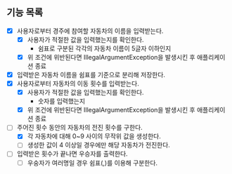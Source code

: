 ## 기능 목록
- [x] 사용자로부터 경주에 참여할 자동차의 이름을 입력받는다.
  - [x] 사용자가 적절한 값을 입력했는지를 확인한다.
    - 쉼표로 구분된 각각의 자동차 이름이 5글자 이하인지
  - [x] 위 조건에 위반된다면 IllegalArgumentException을 발생시킨 후 애플리케이션 종료
- [x] 입력받은 자동차 이름을 쉼표를 기준으로 분리해 저장한다.
- [x] 사용자로부터 자동차의 이동 횟수를 입력받는다.
   - [x] 사용자가 적절한 값을 입력했는지를 확인한다.
       - 숫자를 입력했는지
  - [x] 위 조건에 위반된다면 IllegalArgumentException을 발생시킨 후 애플리케이션 종료
- [ ] 주어진 횟수 동안의 자동차의 전진 횟수를 구한다.
  - [x] 각 자동차에 대해 0~9 사이의 무작위 값을 생성한다.
  - [ ] 생성한 값이 4 이상일 경우에만 해당 자동차가 전진한다.
- [ ] 입력받은 횟수가 끝나면 우승자를 출력한다.
  - [ ] 우숭자가 여러명일 경우 쉼표(,)를 이용해 구분한다.